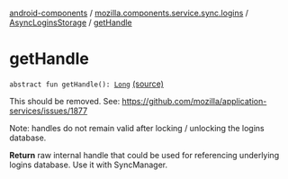 [android-components](../../index.md) / [mozilla.components.service.sync.logins](../index.md) / [AsyncLoginsStorage](index.md) / [getHandle](./get-handle.md)

# getHandle

`abstract fun getHandle(): `[`Long`](https://kotlinlang.org/api/latest/jvm/stdlib/kotlin/-long/index.html) [(source)](https://github.com/mozilla-mobile/android-components/blob/master/components/service/sync-logins/src/main/java/mozilla/components/service/sync/logins/AsyncLoginsStorage.kt#L278)

This should be removed. See: https://github.com/mozilla/application-services/issues/1877

Note: handles do not remain valid after locking / unlocking the logins database.

**Return**
raw internal handle that could be used for referencing underlying logins database.
Use it with SyncManager.

